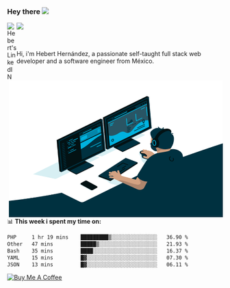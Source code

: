 ### Hey there <img src="https://media.giphy.com/media/hvRJCLFzcasrR4ia7z/giphy.gif" width="25px">
<a href="https://www.linkedin.com/in/evertcode/" target="_blank">
  <img align="left" alt="Hebert's LinkedIN" width="22px" src="https://raw.githubusercontent.com/peterthehan/peterthehan/master/assets/linkedin.svg" />
</a>

![](https://visitor-badge.glitch.me/badge?page_id=evertcode.evertcode)

<br />

Hi, i'm Hebert Hernández, a passionate self-taught full stack web developer and a software engineer from México.

<img align="right" alt="GIF" src="https://github.com/evertcode/evertcode/blob/master/code.gif?raw=true" width="500" height="320" />

📊 **This week i spent my time on:**

<!--START_SECTION:waka-->
```text
PHP     1 hr 19 mins    █████████▒░░░░░░░░░░░░░░░   36.90 % 
Other   47 mins         █████▒░░░░░░░░░░░░░░░░░░░   21.93 % 
Bash    35 mins         ████░░░░░░░░░░░░░░░░░░░░░   16.37 % 
YAML    15 mins         █▓░░░░░░░░░░░░░░░░░░░░░░░   07.30 % 
JSON    13 mins         █▓░░░░░░░░░░░░░░░░░░░░░░░   06.11 % 
```
<!--END_SECTION:waka-->

<a href="https://www.buymeacoffee.com/evertcode" target="_blank"><img src="https://cdn.buymeacoffee.com/buttons/v2/default-red.png" alt="Buy Me A Coffee" width="150" ></a>


